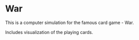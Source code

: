 # War
This is a computer simulation for the famous card game - War.

Includes visualization of the playing cards.
